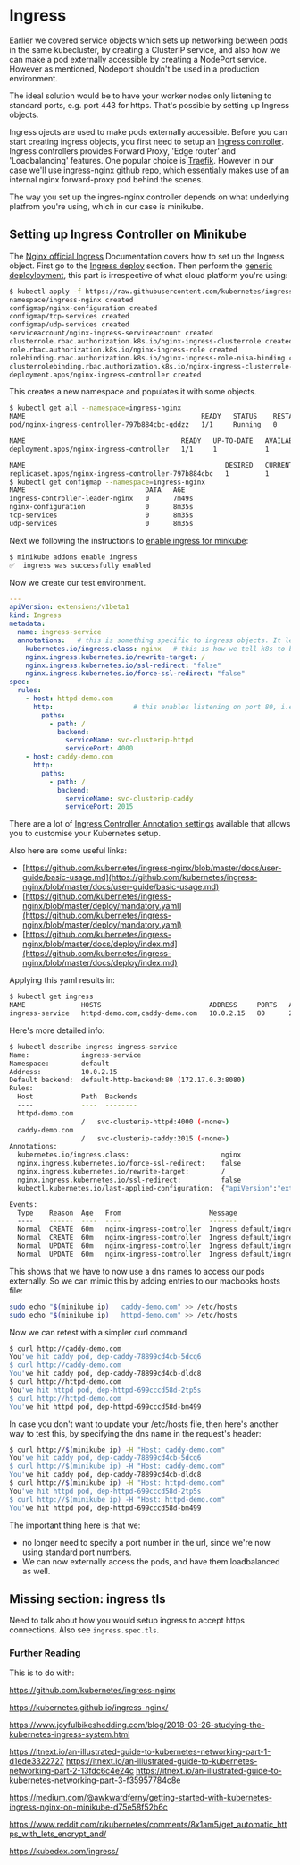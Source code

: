# Ingress

Earlier we covered service objects which sets up networking between pods in the same kubecluster, by creating a ClusterIP service, and also how we can make a pod externally accessible by creating a NodePort service. However as mentioned, Nodeport shouldn't be used in a production environment. 

The ideal solution would be to have your worker nodes only listening to standard ports, e.g. port 443 for https. That's possible by setting up Ingress objects. 

Ingress ojects are used to make pods externally accessible. Before you can start creating ingress objects, you first need to setup an [Ingress controller](https://kubernetes.io/docs/concepts/services-networking/ingress-controllers/). Ingress controllers provides Forward Proxy, 'Edge router' and 'Loadbalancing' features. One popular choice is [Traefik](https://github.com/containous/traefik). However in our case we'll use [ingress-nginx github repo](https://github.com/kubernetes/ingress-nginx), which essentially makes use of an internal nginx forward-proxy pod behind the scenes.

The way you set up the ingres-nginx controller depends on what underlying platfrom you're using, which in our case is minikube. 


## Setting up Ingress Controller on Minikube

The [Nginx official Ingress](https://kubernetes.github.io/ingress-nginx/) Documentation covers how to set up the Ingress object. First go to the [Ingress deploy](https://kubernetes.github.io/ingress-nginx/deploy/) section. Then perform the [generic deployloyment](https://kubernetes.github.io/ingress-nginx/deploy/#prerequisite-generic-deployment-command), this part is irrespective of what cloud platform you're using:

```bash
$ kubectl apply -f https://raw.githubusercontent.com/kubernetes/ingress-nginx/master/deploy/mandatory.yaml
namespace/ingress-nginx created
configmap/nginx-configuration created
configmap/tcp-services created
configmap/udp-services created
serviceaccount/nginx-ingress-serviceaccount created
clusterrole.rbac.authorization.k8s.io/nginx-ingress-clusterrole created
role.rbac.authorization.k8s.io/nginx-ingress-role created
rolebinding.rbac.authorization.k8s.io/nginx-ingress-role-nisa-binding created
clusterrolebinding.rbac.authorization.k8s.io/nginx-ingress-clusterrole-nisa-binding created
deployment.apps/nginx-ingress-controller created
```

This creates a new namespace and populates it with some objects.

```bash
$ kubectl get all --namespace=ingress-nginx
NAME                                            READY   STATUS    RESTARTS   AGE
pod/nginx-ingress-controller-797b884cbc-qddzz   1/1     Running   0          8m7s

NAME                                       READY   UP-TO-DATE   AVAILABLE   AGE
deployment.apps/nginx-ingress-controller   1/1     1            1           8m7s

NAME                                                  DESIRED   CURRENT   READY   AGE
replicaset.apps/nginx-ingress-controller-797b884cbc   1         1         1       8m7s
$ kubectl get configmap --namespace=ingress-nginx
NAME                              DATA   AGE
ingress-controller-leader-nginx   0      7m49s
nginx-configuration               0      8m35s
tcp-services                      0      8m35s
udp-services                      0      8m35s
```

Next we following the instructions to [enable ingress for minkube](https://kubernetes.github.io/ingress-nginx/deploy/#minikube):

```bash
$ minikube addons enable ingress
✅  ingress was successfully enabled
```



Now we create our test environment.

```yaml
---
apiVersion: extensions/v1beta1
kind: Ingress
metadata:
  name: ingress-service
  annotations:   # this is something specific to ingress objects. It lets you customise your ingress setup.
    kubernetes.io/ingress.class: nginx   # this is how we tell k8s to build ingress controller using the nginx project.
    nginx.ingress.kubernetes.io/rewrite-target: /
    nginx.ingress.kubernetes.io/ssl-redirect: "false"
    nginx.ingress.kubernetes.io/force-ssl-redirect: "false"
spec:
  rules:
    - host: httpd-demo.com
      http:                    # this enables listening on port 80, i.e. http port
        paths:
          - path: /
            backend:
              serviceName: svc-clusterip-httpd
              servicePort: 4000
    - host: caddy-demo.com
      http:
        paths:
          - path: /
            backend:
              serviceName: svc-clusterip-caddy
              servicePort: 2015
```

There are a lot of [Ingress Controller Annotation settings](https://kubernetes.github.io/ingress-nginx/user-guide/nginx-configuration/annotations) available that allows you to customise your Kubernetes setup.

Also here are some useful links:

- [https://github.com/kubernetes/ingress-nginx/blob/master/docs/user-guide/basic-usage.md](https://github.com/kubernetes/ingress-nginx/blob/master/docs/user-guide/basic-usage.md)
- [https://github.com/kubernetes/ingress-nginx/blob/master/deploy/mandatory.yaml](https://github.com/kubernetes/ingress-nginx/blob/master/deploy/mandatory.yaml)
- [https://github.com/kubernetes/ingress-nginx/blob/master/docs/deploy/index.md](https://github.com/kubernetes/ingress-nginx/blob/master/docs/deploy/index.md)

Applying this yaml results in:

```bash
$ kubectl get ingress
NAME              HOSTS                           ADDRESS     PORTS   AGE
ingress-service   httpd-demo.com,caddy-demo.com   10.0.2.15   80      2m54s
```

Here's more detailed info:

```bash
$ kubectl describe ingress ingress-service
Name:             ingress-service
Namespace:        default
Address:          10.0.2.15
Default backend:  default-http-backend:80 (172.17.0.3:8080)
Rules:
  Host            Path  Backends
  ----            ----  --------
  httpd-demo.com
                  /   svc-clusterip-httpd:4000 (<none>)
  caddy-demo.com
                  /   svc-clusterip-caddy:2015 (<none>)
Annotations:
  kubernetes.io/ingress.class:                       nginx
  nginx.ingress.kubernetes.io/force-ssl-redirect:    false
  nginx.ingress.kubernetes.io/rewrite-target:        /
  nginx.ingress.kubernetes.io/ssl-redirect:          false
  kubectl.kubernetes.io/last-applied-configuration:  {"apiVersion":"extensions/v1beta1","kind":"Ingress","metadata":{"annotations":{"kubernetes.io/ingress.class":"nginx","nginx.ingress.kubernetes.io/force-ssl-redirect":"false","nginx.ingress.kubernetes.io/rewrite-target":"/","nginx.ingress.kubernetes.io/ssl-redirect":"false"},"name":"ingress-service","namespace":"default"},"spec":{"rules":[{"host":"httpd-demo.com","http":{"paths":[{"backend":{"serviceName":"svc-clusterip-httpd","servicePort":4000},"path":"/"}]}},{"host":"caddy-demo.com","http":{"paths":[{"backend":{"serviceName":"svc-clusterip-caddy","servicePort":2015},"path":"/"}]}}]}}

Events:
  Type    Reason  Age   From                      Message
  ----    ------  ----  ----                      -------
  Normal  CREATE  60m   nginx-ingress-controller  Ingress default/ingress-service
  Normal  CREATE  60m   nginx-ingress-controller  Ingress default/ingress-service
  Normal  UPDATE  60m   nginx-ingress-controller  Ingress default/ingress-service
  Normal  UPDATE  60m   nginx-ingress-controller  Ingress default/ingress-service
```


This shows that we have to now use a dns names to access our pods externally. So we can mimic this by adding entries to our macbooks hosts file:


```bash
sudo echo "$(minikube ip)   caddy-demo.com" >> /etc/hosts
sudo echo "$(minikube ip)   httpd-demo.com" >> /etc/hosts
```

Now we can retest with a simpler curl command

```bash
$ curl http://caddy-demo.com
You've hit caddy pod, dep-caddy-78899cd4cb-5dcq6
$ curl http://caddy-demo.com
You've hit caddy pod, dep-caddy-78899cd4cb-dldc8
$ curl http://httpd-demo.com
You've hit httpd pod, dep-httpd-699cccd58d-2tp5s
$ curl http://httpd-demo.com
You've hit httpd pod, dep-httpd-699cccd58d-bm499
```

In case you don't want to update your /etc/hosts file, then here's another way to test this, by specifying the dns name in the request's header:

```bash
$ curl http://$(minikube ip) -H "Host: caddy-demo.com"
You've hit caddy pod, dep-caddy-78899cd4cb-5dcq6
$ curl http://$(minikube ip) -H "Host: caddy-demo.com"
You've hit caddy pod, dep-caddy-78899cd4cb-dldc8
$ curl http://$(minikube ip) -H "Host: httpd-demo.com"
You've hit httpd pod, dep-httpd-699cccd58d-2tp5s
$ curl http://$(minikube ip) -H "Host: httpd-demo.com"
You've hit httpd pod, dep-httpd-699cccd58d-bm499
```

The important thing here is that we: 
- no longer need to specify a port number in the url, since we're now using standard port numbers. 
- We can now externally access the pods, and have them loadbalanced as well.   


## Missing section: ingress tls

Need to talk about how you would setup ingress to accept https connections. Also see `ingress.spec.tls`.

### Further Reading

This is to do with:


https://github.com/kubernetes/ingress-nginx

https://kubernetes.github.io/ingress-nginx/


https://www.joyfulbikeshedding.com/blog/2018-03-26-studying-the-kubernetes-ingress-system.html

https://itnext.io/an-illustrated-guide-to-kubernetes-networking-part-1-d1ede3322727
https://itnext.io/an-illustrated-guide-to-kubernetes-networking-part-2-13fdc6c4e24c
https://itnext.io/an-illustrated-guide-to-kubernetes-networking-part-3-f35957784c8e

https://medium.com/@awkwardferny/getting-started-with-kubernetes-ingress-nginx-on-minikube-d75e58f52b6c

https://www.reddit.com/r/kubernetes/comments/8x1am5/get_automatic_https_with_lets_encrypt_and/

https://kubedex.com/ingress/
